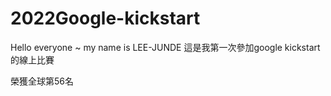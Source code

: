 # 2022Google-kickstart
Hello everyone ~
my name is LEE-JUNDE
這是我第一次參加google kickstart 的線上比賽

榮獲全球第56名
